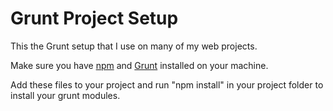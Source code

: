 # Grunt Project Setup

This the Grunt setup that I use on many of my web projects.  

Make sure you have [npm](https://www.npmjs.org/doc/README.html) and [Grunt](http://gruntjs.com/installing-grunt) installed on your machine.

Add these files to your project and run "npm install" in your project folder to install your grunt modules.